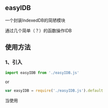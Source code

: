 ## easyIDB
一个封装IndexedDB的简陋模块

通过几个简单（？）的函数操作IDB

## 使用方法
### 1、引入
```js
import easyIDB from './easyIDB.js'
```
or
```js
var easyIDB = require('./easyIDB.js').default
```

当使用<script>标签引入时
打开easyIDB.js
注释以下语句
```js
// export default easyIDBMain
```
```html
<script src="./easyIDB.js"></script>
<script>
  var myIDB = easyIDBMain('mydatabase')
</script>
```


### 2、实例化一个easyIDB对象

实际上是调用了openDB方法,具体参数参考第三条第一个方法

```js
let myIDB = easyIDB(IDBName,newIndex)
```
如果name为空,则返回一个未绑定数据库的easyIDB对象,需要使用openDB打开数据库

实例化之后可以通过该实例的方法例如

```js
    myIDB.get(storeName,key,value)
```

来操作数据库

### 3、具体方法

#### function openDB(IDBName,newIndexs)
打开数据库，没有则创建

参数说明

|  参数名  |        类型     | 必须  |   说明    |
| :------: | :------------: | :--: | :-------------------: |
| IDBName |  string\object   |  是  |       数据库名      |
| newIndexs | array          |  否  |     store列表  |

当IDBName是字符串时，直接作为数据库名字，打开当前已存在的版本的数据库，不进行数据库更新

当IDBName为对象时，可以指定数据库版本进行强制更新，参考参数如下
```js
｛
    name:"myIDB",
    ver:10
｝
```
仅当数据库进行版本更新或者在该用户上第一次创建数据库，会根据newIndexs数组进行store的创建

参考的newIndexs数组
```js
[
  {
     name:"xxx",//storeName
     indexs:[//添加索引
         ｛
              name:"mystore",
              unique:false//是否唯一 默认false
          ｝,

              name:"mystore2",
              unique:true
          ｝,
     ],
     option:{
       keyPath:'id',//主键,默认 'id'
       autoIncrement:true//是否自增,默认 true
     }
  },
  {
     name:"xxxx",//storeName
     indexs:[//添加索引
         ｛
              name:"mystore",
              unique:false//是否唯一 默认false
          ｝,

              name:"mystore2",
              unique:true
          ｝,
     ],
     option:{
       keyPath:'id',//主键,默认 'id'
       autoIncrement:true//是否自增,默认 true
     }
  }
]
```

---

#### function get(storeName:string,key:string,value:string?regexp)

*这不是TS,只是方便看才这样写,下同

根据给定的storeName和key和value,在指定的store中寻找该对象,并返回一个数组(promise对象)

|  参数名  |        类型     | 必须  |   说明    |
| :------: | :------------: | :--: | :-------------------: |
| storeName |  string   |  是  |             |
| key | string          |  否  |     查找根据的键,既可以是主键也可以是索引  |
| value | string/regexp/array | 否| 查找值|

```js
async function(){
  let data = await myIDB.get('mystore','id','23')
  Array.isArray(data) // true
  data = await myIDB.get('mystore','name',/2$/)
  Array.isArray(data) // true
}
```
---

#### function push(storeName:string,data:object)

向指定的store添加记录

|  参数名  |        类型     | 必须  |   说明    |
| :------: | :------------: | :--: | :-------------------: |
| storeName |  string   |  是  |             |
| data | object/array          |  是  |     添加的数据  |

```js
myIDB.push('mystore',{name:'2233'})
myIDB.push('mystore',[
  {
    name:22
  },
  {
    name:33
  }
]])
```
---

#### function del(storeName:string,key:string,value:string)

在指定的store中删除一条记录

|  参数名  |        类型     | 必须  |   说明    |
| :------: | :------------: | :--: | :-------------------: |
| storeName |  string   |  是  |             |
| key | string          |  是  |     查找根据的键,既可以是主键也可以是索引  |
| value | string | 是| 查找值|

```js
async functin(){
  await myIDB.del('mystore','id','2')
}
```

---

#### function edit(storeName:string,key:string,value:string,newObject:object)

更新一条记录

|  参数名  |        类型     | 必须  |   说明    |
| :------: | :------------: | :--: | :-------------------: |
| storeName |  string   |  是  |             |
| key | string          |  是  |     查找根据的键,既可以是主键也可以是索引  |
| value | string | 是| 查找值|
| newObject| object | 是 | 更新的键值  |

```js
async functin(){
  await myIDB.edit('mystore','id','2',{name:"2233",ex:'我是原对象没有的属性'})
}
```
